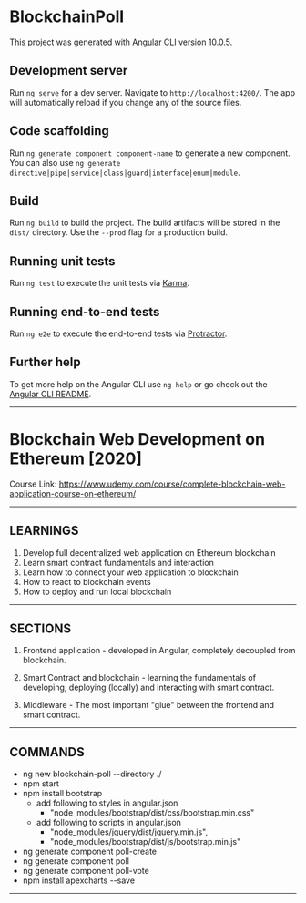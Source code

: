 # BlockchainPoll

This project was generated with [Angular CLI](https://github.com/angular/angular-cli) version 10.0.5.

## Development server

Run `ng serve` for a dev server. Navigate to `http://localhost:4200/`. The app will automatically reload if you change any of the source files.

## Code scaffolding

Run `ng generate component component-name` to generate a new component. You can also use `ng generate directive|pipe|service|class|guard|interface|enum|module`.

## Build

Run `ng build` to build the project. The build artifacts will be stored in the `dist/` directory. Use the `--prod` flag for a production build.

## Running unit tests

Run `ng test` to execute the unit tests via [Karma](https://karma-runner.github.io).

## Running end-to-end tests

Run `ng e2e` to execute the end-to-end tests via [Protractor](http://www.protractortest.org/).

## Further help

To get more help on the Angular CLI use `ng help` or go check out the [Angular CLI README](https://github.com/angular/angular-cli/blob/master/README.md).

---

# Blockchain Web Development on Ethereum [2020]

Course Link: <https://www.udemy.com/course/complete-blockchain-web-application-course-on-ethereum/>

---

## LEARNINGS

1. Develop full decentralized web application on Ethereum blockchain
2. Learn smart contract fundamentals and interaction
3. Learn how to connect your web application to blockchain
4. How to react to blockchain events
5. How to deploy and run local blockchain

---

## SECTIONS

1. Frontend application - developed in Angular, completely decoupled from blockchain.

2. Smart Contract and blockchain - learning the fundamentals of developing, deploying (locally) and interacting with smart contract.

3. Middleware - The most important "glue" between the frontend and smart contract.

---

## COMMANDS

- ng new blockchain-poll --directory ./
- npm start
- npm install bootstrap
  - add following to styles in angular.json
    - "node_modules/bootstrap/dist/css/bootstrap.min.css"
  - add following to scripts in angular.json
    - "node_modules/jquery/dist/jquery.min.js",
    - "node_modules/bootstrap/dist/js/bootstrap.min.js"
- ng generate component poll-create
- ng generate component poll
- ng generate component poll-vote
- npm install apexcharts --save

---
